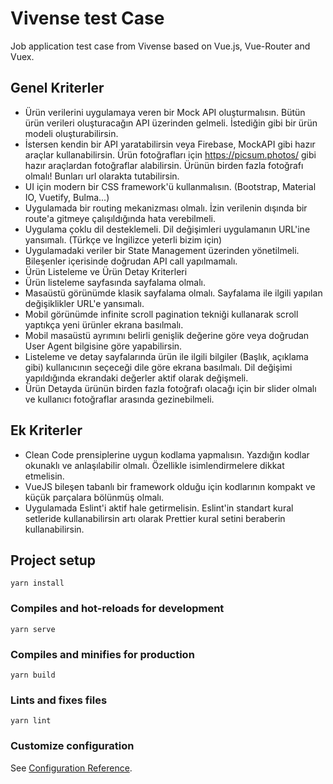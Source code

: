 # Vivense test Case
Job application test case from Vivense based on Vue.js, Vue-Router and Vuex.

## Genel Kriterler
- Ürün verilerini uygulamaya veren bir Mock API oluşturmalısın. Bütün ürün verileri oluşturacağın API üzerinden gelmeli. İstediğin gibi bir ürün modeli oluşturabilirsin.
- İstersen kendin bir API yaratabilirsin veya Firebase, MockAPI gibi hazır araçlar kullanabilirsin.
  Ürün fotoğrafları için https://picsum.photos/ gibi hazır araçlardan fotoğraflar alabilirsin. Ürünün birden fazla fotoğrafı olmalı! Bunları url olarakta tutabilirsin.
- UI için modern bir CSS framework'ü kullanmalısın. (Bootstrap, Material IO, Vuetify, Bulma...)
- Uygulamada bir routing mekanizması olmalı. İzin verilenin dışında bir route'a gitmeye çalışıldığında hata verebilmeli.
- Uygulama çoklu dil desteklemeli. Dil değişimleri uygulamanın URL'ine yansımalı. (Türkçe ve İngilizce yeterli bizim için)
- Uygulamadaki veriler bir State Management üzerinden yönetilmeli. Bileşenler içerisinde doğrudan API call yapılmamalı.
- Ürün Listeleme ve Ürün Detay Kriterleri
- Ürün listeleme sayfasında sayfalama olmalı.
- Masaüstü görünümde klasik sayfalama olmalı. Sayfalama ile ilgili yapılan değişiklikler URL'e yansımalı.
- Mobil görünümde infinite scroll pagination tekniği kullanarak scroll yaptıkça yeni ürünler ekrana basılmalı.
- Mobil masaüstü ayrımını belirli genişlik değerine göre veya doğrudan User Agent bilgisine göre yapabilirsin.
- Listeleme ve detay sayfalarında ürün ile ilgili bilgiler (Başlık, açıklama gibi) kullanıcının seçeceği dile göre ekrana basılmalı. Dil değişimi yapıldığında ekrandaki değerler aktif olarak değişmeli.
- Ürün Detayda ürünün birden fazla fotoğrafı olacağı için bir slider olmalı ve kullanıcı fotoğraflar arasında gezinebilmeli.

## Ek Kriterler
- Clean Code prensiplerine uygun kodlama yapmalısın. Yazdığın kodlar okunaklı ve anlaşılabilir olmalı. Özellikle isimlendirmelere dikkat etmelisin.
- VueJS bileşen tabanlı bir framework olduğu için kodlarının kompakt ve küçük parçalara bölünmüş olmalı.
- Uygulamada Eslint'i aktif hale getirmelisin. Eslint'in standart kural setleride kullanabilirsin artı olarak Prettier kural setini beraberin kullanabilirsin.


## Project setup
```
yarn install
```

### Compiles and hot-reloads for development
```
yarn serve
```

### Compiles and minifies for production
```
yarn build
```

### Lints and fixes files
```
yarn lint
```

### Customize configuration
See [Configuration Reference](https://cli.vuejs.org/config/).

